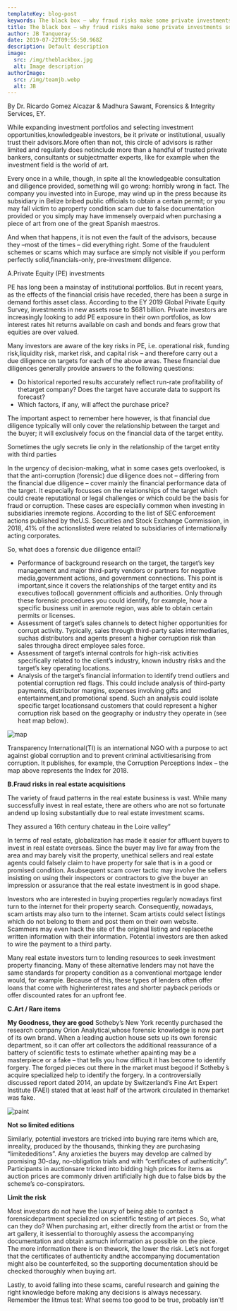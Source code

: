 ```yaml
---
templateKey: blog-post
keywords: The black box – why fraud risks make some private investments so dangerous
title: The black box – why fraud risks make some private investments so dangerous
author: JB Tanqueray
date: 2019-07-22T09:55:50.968Z
description: Default description
image:
  src: /img/theblackbox.jpg
  alt: Image description
authorImage: 
  src: /img/teamjb.webp
  alt: JB
---
```

By Dr. Ricardo Gomez Alcazar & Madhura Sawant, Forensics & Integrity Services, EY.

While expanding investment portfolios and selecting investment opportunities,knowledgeable investors, be it private or institutional, usually trust their advisors.More often than not, this circle of advisors is rather limited and regularly does notinclude more than a handful of trusted private bankers, consultants or subjectmatter experts, like for example when the investment field is the world of art.

Every once in a while, though, in spite all the knowledgeable consultation and diligence provided, something will go wrong: horribly wrong in fact. The company you invested into in Europe, may wind up in the press because its subsidiary in Belize bribed public officials to obtain a certain permit; or you may fall victim to aproperty condition scam due to false documentation provided or you simply may have immensely overpaid when purchasing a piece of art from one of the great Spanish maestros.

And when that happens, it is not even the fault of the advisors, because they –most of the times – did everything right. Some of the fraudulent schemes or scams which may surface are simply not visible if you perform perfectly solid,financials-only, pre-investment diligence.

A.Private Equity (PE) investments

PE has long been a mainstay of institutional portfolios. But in recent years, as the effects of the financial crisis have receded, there has been a surge in demand forthis asset class. According to the EY 2019 Global Private Equity Survey, investments in new assets rose to $681 billion. Private investors are increasingly looking to add PE exposure in their own portfolios, as low interest rates hit returns available on cash and bonds and fears grow that equities are over valued.

Many investors are aware of the key risks in PE, i.e. operational risk, funding risk,liquidity risk, market risk, and capital risk – and therefore carry out a due diligence on targets for each of the above areas. These financial due diligences generally provide answers to the following questions:

* Do historical reported results accurately reflect run-rate profitability of thetarget company? Does the target have accurate data to support its forecast?
* Which factors, if any, will affect the purchase price?

The important aspect to remember here however, is that financial due diligence typically will only cover the relationship between the target and the buyer; it will exclusively focus on the financial data of the target entity.

Sometimes the ugly secrets lie only in the relationship of the target entity with third parties

In the urgency of decision-making, what in some cases gets overlooked, is that the anti-corruption (forensic) due diligence does not – differing from the financial due diligence – cover mainly the financial performance data of the target. It especially focusses on the relationships of the target which could create reputational or legal challenges or which could be the basis for fraud or corruption. These cases are especially common when investing in subsidiaries inremote regions. According to the list of SEC enforcement actions published by theU.S. Securities and Stock Exchange Commission, in 2018, 41% of the actionslisted were related to subsidiaries of internationally acting corporates.

So, what does a forensic due diligence entail?

* Performance of background research on the target, the target’s key management and major third-party vendors or partners for negative media,government actions, and government connections. This point is important,since it covers the relationships of the target entity and its executives to(local) government officials and authorities. Only through these forensic procedures you could identify, for example, how a specific business unit in aremote region, was able to obtain certain permits or licenses.
* Assessment of target’s sales channels to detect higher opportunities for corrupt activity. Typically, sales through third-party sales intermediaries, suchas distributors and agents present a higher corruption risk than sales througha direct employee sales force.
* Assessment of target’s internal controls for high-risk activities specifically related to the client’s industry, known industry risks and the target’s key operating locations.
* Analysis of the target’s financial information to identify trend outliers and potential corruption red flags. This could include analysis of third-party payments, distributor margins, expenses involving gifts and entertainment,and promotional spend. Such an analysis could isolate specific target locationsand customers that could represent a higher corruption risk based on the geography or industry they operate in (see heat map below).

![map](/img/map.jpg)

Transparency International(TI) is an international NGO with a purpose to act against global corruption and to prevent criminal activitiesarising from corruption. It publishes, for example, the Corruption Perceptions Index – the map above represents the Index for 2018.

**B.Fraud risks in real estate acquisitions**

The variety of fraud patterns in the real estate business is vast. While many successfully invest in real estate, there are others who are not so fortunate andend up losing substantially due to real estate investment scams.

They assured a 16th century chateau in the Loire valley”

In terms of real estate, globalization has made it easier for affluent buyers to invest in real estate overseas. Since the buyer may live far away from the area and may barely visit the property, unethical sellers and real estate agents could falsely claim to have property for sale that is in a good or promised condition. Asubsequent scam cover tactic may involve the sellers insisting on using their inspectors or contractors to give the buyer an impression or assurance that the real estate investment is in good shape.

Investors who are interested in buying properties regularly nowadays first turn to the internet for their property search. Consequently, nowadays, scam artists may also turn to the internet. Scam artists could select listings which do not belong to them and post them on their own website. Scammers may even hack the site of the original listing and replacethe written information with their information. Potential investors are then asked to wire the payment to a third party.

Many real estate investors turn to lending resources to seek investment property financing. Many of these alternative lenders may not have the same standards for property condition as a conventional mortgage lender would, for example. Because of this, these types of lenders often offer loans that come with higherinterest rates and shorter payback periods or offer discounted rates for an upfront fee.

**C.Art / Rare items**

**My Goodness, they are good** Sotheby’s New York recently purchased the research company Orion Analytical,whose forensic knowledge is now part of its own brand. When a leading auction house sets up its own forensic department, so it can offer art collectors the additional reassurance of a battery of scientific tests to estimate whether apainting may be a masterpiece or a fake – that tells you how difficult it has become to identify forgery. The forged pieces out there in the market must begood if Sotheby ́s acquire specialized help to identify the forgery. In a controversially discussed report dated 2014, an update by Switzerland’s Fine Art Expert Institute (FAEI) stated that at least half of the artwork circulated in themarket was fake.

![paint](/img/paint.jpg)

**Not so limited editions**

Similarly, potential investors are tricked into buying rare items which are, inreality, produced by the thousands, thinking they are purchasing “limitededitions”. Any anxieties the buyers may develop are calmed by promising 30-day, no-obligation trials and with “certificates of authenticity”. Participants in auctionsare tricked into bidding high prices for items as auction prices are commonly driven artificially high due to false bids by the scheme’s co-conspirators.

**Limit the risk**

Most investors do not have the luxury of being able to contact a forensicdepartment specialized on scientific testing of art pieces. So, what can they do? When purchasing art, either directly from the artist or from the art gallery, it isessential to thoroughly assess the accompanying documentation and obtain asmuch information as possible on the piece. The more information there is on thework, the lower the risk. Let’s not forget that the certificates of authenticity andthe accompanying documentation might also be counterfeited, so the supporting documentation should be checked thoroughly when buying art.

Lastly, to avoid falling into these scams, careful research and gaining the right knowledge before making any decisions is always necessary. Remember the litmus test: What seems too good to be true, probably isn’t!